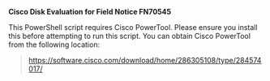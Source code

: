 **Cisco Disk Evaluation for Field Notice FN70545**

This PowerShell script requires Cisco PowerTool. Please ensure you install this before attempting to run this script. You can obtain Cisco PowerTool from the following location:

>https://software.cisco.com/download/home/286305108/type/284574017/




